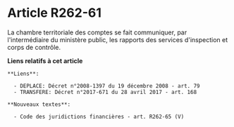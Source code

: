 # Article R262-61

La chambre territoriale des comptes se fait communiquer, par l'intermédiaire du ministère public, les rapports des services
d'inspection et corps de contrôle.

**Liens relatifs à cet article**

	**Liens**:

	  - DEPLACE: Décret n°2008-1397 du 19 décembre 2008 - art. 79
	  - TRANSFERE: Décret n°2017-671 du 28 avril 2017 - art. 168

	**Nouveaux textes**:

	  - Code des juridictions financières - art. R262-65 (V)
